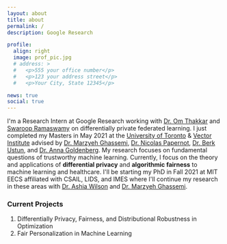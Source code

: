 ```yaml
---
layout: about
title: about
permalink: /
description: Google Research

profile:
  align: right
  image: prof_pic.jpg
  # address: >
  #   <p>555 your office number</p>
  #   <p>123 your address street</p>
  #   <p>Your City, State 12345</p>

news: true
social: true
---
```

I'm a Research Intern at Google Research working with [Dr. Om Thakkar](http://www.omthakkar.com/) and [Swaroop Ramaswamy](https://research.google/people/106336/) on differentially private federated learning. I just completed my Masters in May 2021 at the [University of Toronto](https://web.cs.toronto.edu/) & [Vector Institute](https://vectorinstitute.ai/) advised by [Dr. Marzyeh Ghassemi](http://www.marzyehghassemi.com/), [Dr. Nicolas Papernot](https://www.papernot.fr/), [Dr. Berk Ustun](https://www.berkustun.com/), and [Dr. Anna Goldenberg](http://goldenberglab.ca/). My research focuses on fundamental questions of trustworthy machine learning. Currently, I focus on the theory and applications of **differential privacy** and **algorithmic fairness** to machine learning and healthcare. I'll be starting my PhD in Fall 2021 at MIT EECS affiliated with CSAIL, LIDS, and IMES where I'll continue my research in these areas with [Dr. Ashia Wilson](https://www.ashiawilson.com/) and [Dr. Marzyeh Ghassemi](http://www.marzyehghassemi.com/).

### Current Projects
1. Differentially Privacy, Fairness, and Distributional Robustness in Optimization
2. Fair Personalization in Machine Learning
<!-- You can read more about my research agenda and the broad questions I'm interested in [here](FILL IN). -->

<!-- Link to your social media connections, too. This theme is set up to use [Font Awesome icons](http://fortawesome.github.io/Font-Awesome/){:target="\_blank"} and [Academicons](https://jpswalsh.github.io/academicons/){:target="\_blank"}, like the ones below. Add your Facebook, Twitter, LinkedIn, Google Scholar, or just disable all of them. -->
